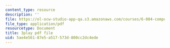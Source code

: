 ```yaml
---
content_type: resource
description: ''
file: https://ol-ocw-studio-app-qa.s3.amazonaws.com/courses/6-004-computation-structures-spring-2017/5ae4e56187e5a517573d800cc2dc4ede_6mS1BHgm4u8.pdf
file_type: application/pdf
resourcetype: Document
title: 3play pdf file
uid: 5ae4e561-87e5-a517-573d-800cc2dc4ede
---
```

